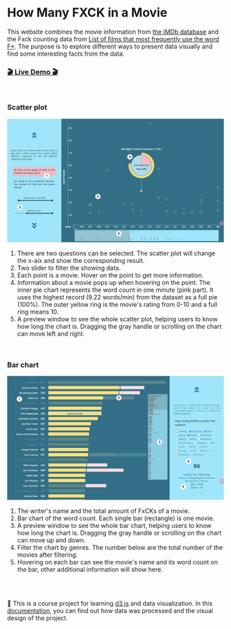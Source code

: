# How Many FXCK in a Movie

This website combines the movie information from <a href="https://www.imdb.com/interfaces/" target="_blank">the IMDb database</a> and the Fxck counting data from <a href="https://www.kaggle.com/datasets/devrimtuner/list-of-films-that-most-frequently-use-the-word" target="_blank">List of films that most frequently use the word F*</a>. The purpose is to explore different ways to present data visually and find some interesting facts from the data.


<h3>
<a href="https://tsengyuhan.github.io/fxck-in-movie/" target="_blank">🎬 Live Demo 🎬 </a>
</h3>

</br>

### Scatter plot

![screenshot](screenshot-1.png)

1. There are two questions can be selected. The scatter plot will change the x-aix and show the corresponding result.
2. Two slider to filter the showing data.
3. Each point is a movie. Hover on the point to get more information.
4. Information about a movie pops up when hovering on the point. The inner pie chart represents the word count in one minute (pink part). It uses the highest record (9.22 words/min) from the dataset as a full pie (100%). The outer yellow ring is the movie's rating from 0-10 and a full ring means 10.
5. A preview window to see the whole scatter plot, helping users to
know how long the chart is. Dragging the gray handle or scrolling on the chart can move left and right.

</br>

### Bar chart

![screenshot](screenshot-2.png)

1. The writer's name and the total amount of FxCKs of a movie.
2. Bar chart of the word count. Each single bar (rectangle) is one movie.
3. A preview window to see the whole bar chart, helping users to know how long the chart is. Dragging the gray handle or scrolling on the chart can move up and down.
4. Filter the chart by genres. The number below are the total number of the movies after filtering.
5. Hovering on each bar can see the movie's name and its word count on the bar, other additional information will show here.

</br>
</br>


🐾 This is a course project for learning <a href="https://d3js.org/" target="_blank">d3.js</a> and data visualization. In this [documentation](/documentation.pdf), you can find out how data was processed and the visual design of the project.